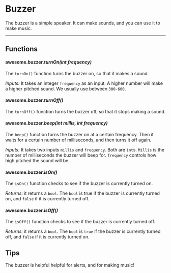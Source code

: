 # Buzzer

The buzzer is a simple speaker. It can make sounds, and you can use it to make music.

***

## Functions

#### awesome.buzzer.*turnOn(int frequency)*

The `turnOn()` function turns the buzzer on, so that it makes a sound.

*Inputs:* It takes an integer `frequency` as an input. A higher number will make a higher pitched sound. We usually use between `300-600`.

#### awesome.buzzer.*turnOff()*

The `turnOff()` function turns the buzzer off, so that it stops making a sound.

#### awesome.buzzer.*beep(int millis, int frequency)*

The `beep()` function turns the buzzer on at a certain frequency. Then it waits for a certain number of milliseconds, and then turns it off again.

*Inputs:* It takes two inputs `millis` and `frequency`. Both are `int`s. `Millis` is the number of milliseconds the buzzer will beep for. `frequency` controls how high pitched the sound will be.

#### awesome.buzzer.*isOn()*

The `isOn()` function checks to see if the buzzer is currently turned on.

*Returns:* it returns a `bool`. The `bool` is true if the buzzer is currently turned on, and `false` if it is currently turned off.

#### awesome.buzzer.*isOff()*

The `isOff()` function checks to see if the buzzer is currently turned off.

*Returns:* it returns a `bool`. The `bool` is `true` if the buzzer is currently turned off, and `false` if it is currently turned on.

## Tips
The buzzer is helpful helpful for alerts, and for making music!
